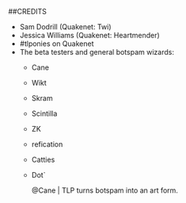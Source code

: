 ##CREDITS

 - Sam Dodrill (Quakenet: Twi)
 - Jessica Williams (Quakenet: Heartmender)
 - \#tlponies on Quakenet
  - The beta testers and general botspam wizards:
    - Cane
    - Wikt
    - Skram
    - Scintilla
    - ZK
    - refication
    - Catties
    - Dot\`

      @Cane | TLP turns botspam into an art form.


